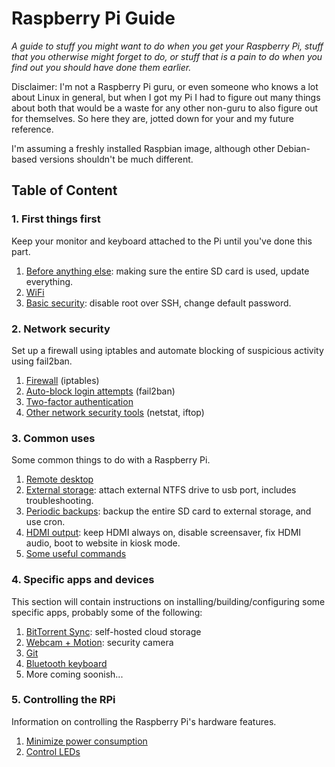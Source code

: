 Raspberry Pi Guide
===

*A guide to stuff you might want to do when you get your Raspberry Pi, stuff that you otherwise might forget to do, or stuff that is a pain to do when you find out you should have done them earlier.*

Disclaimer: I'm not a Raspberry Pi guru, or even someone who knows a lot about Linux in general, but when I got my Pi I had to figure out many things about both that would be a waste for any other non-guru to also figure out for themselves. So here they are, jotted down for your and my future reference.

I'm assuming a freshly installed Raspbian image, although other Debian-based versions shouldn't be much different.


## Table of Content

### 1. First things first

Keep your monitor and keyboard attached to the Pi until you've done this part.

1. [Before anything else][1.1]: making sure the entire SD card is used, update everything.
2. [WiFi][1.2]
3. [Basic security][1.3]: disable root over SSH, change default password.

[1.1]: ./1.1-before-anything-else.md
[1.2]: ./1.2-wifi.md
[1.3]: ./1.3-ssh.md

### 2. Network security

Set up a firewall using iptables and automate blocking of suspicious activity using fail2ban.

1. [Firewall][2.1] (iptables)
2. [Auto-block login attempts][2.2] (fail2ban)
3. [Two-factor authentication][2.3]
4. [Other network security tools][2.4] (netstat, iftop)

[2.1]: ./2.1-iptables.md
[2.2]: ./2.2-fail2ban.md
[2.3]: ./2.3-two-factor-authentication.md
[2.4]: ./2.4-security-tools.md


### 3. Common uses

Some common things to do with a Raspberry Pi.

1. [Remote desktop][3.1]
2. [External storage][3.2]: attach external NTFS drive to usb port, includes troubleshooting.
3. [Periodic backups][3.3]: backup the entire SD card to external storage, and use cron.
4. [HDMI output][3.4]: keep HDMI always on, disable screensaver, fix HDMI audio, boot to website in kiosk mode.
5. [Some useful commands][3.5]
 
[3.1]: ./3.1-remote-desktop.md
[3.2]: ./3.2-external-storage.md
[3.3]: ./3.3-periodic-backups.md
[3.4]: ./3.4-HDMI-output.md
[3.5]: ./3.5-some-useful-commands.md

### 4. Specific apps and devices

This section will contain instructions on installing/building/configuring some specific apps, probably some of the following:

1. [BitTorrent Sync][4.1]: self-hosted cloud storage
2. [Webcam + Motion][4.2]: security camera
3. [Git][4.3]
4. [Bluetooth keyboard][4.4]
5. More coming soonish...

[4.1]: ./4.1-btsync.md
[4.2]: ./4.2-motion.md
[4.3]: ./4.3-git.md
[4.4]: ./4.4-bluetooth-keyboard.md

### 5. Controlling the RPi

Information on controlling the Raspberry Pi's hardware features.

1. [Minimize power consumption][5.1]
2. [Control LEDs][5.2]

[5.1]: ./5.1-power-consumption.md
[5.2]: ./5.2-leds.md